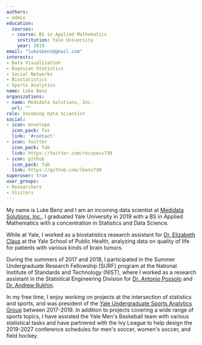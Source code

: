 ```yaml
---
authors:
- admin
education:
  courses:
  - course: BS in Applied Mathematics
    institution: Yale University
    year: 2019
email: "lukesbenz@gmail.com"
interests:
- Data Visualization
- Bayesian Statistics
- Social Networks
- Biostatistics
- Sports Analytics
name: Luke Benz
organizations:
- name: Medidata Solutions, Inc.
  url: ""
role: Incoming Data Scientist
social:
- icon: envelope
  icon_pack: fas
  link: '#contact'
- icon: twitter
  icon_pack: fab
  link: https://twitter.com/recspecs730
- icon: github
  icon_pack: fab
  link: https://github.com/lbenz730
superuser: true
user_groups:
- Researchers
- Visitors
---
```


My name is Luke Benz and I am an incoming data scientist at [Medidata Solutions, Inc.](https://www.medidata.com/en/). I graduated Yale University in 2019 with a BS in Applied Mathematics with a concentration in Statistics and Data Science.

While at Yale, I worked as a biostatistics research assistant for [Dr. Elizabeth Claus](https://publichealth.yale.edu/people/elizabeth_claus.profile) at the Yale School of Public Health, analyzing data on quality of life for patients with various kinds of brain tumors.

During the summers of 2017 and 2018, I participated in the Summer Undergraduate Research Fellowship (SURF) program at the National Institute of Standards and Technology (NIST), where I worked as a research assistant in the Statistical Engineering Division for [Dr. Antonio Possolo](https://www.nist.gov/people/antonio-possolo) and [Dr. Andrew Rukhin](https://www.nist.gov/people/andrew-l-rukhin).

In my free time, I enjoy working on projects at the intersection of statistics and sports, and was president of the [Yale Undergraduate Sports Analytics Group](https://sports.sites.yale.edu) between 2017-2019. In addition to projects covering a wide range of sports topics, I have assisted the Yale Men's Baskeball team with various statistical tasks and have partnered with the Ivy League to help design the 2019-2027 conference schedules for men's soccer, women's soccer, and field hockey.
